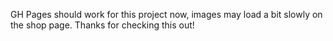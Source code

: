 GH Pages should work for this project now, images may load a bit slowly on the shop page. Thanks for checking this out!